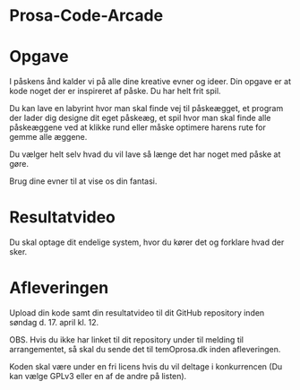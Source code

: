 # Prosa-Code-Arcade


# Opgave
I påskens ånd kalder vi på alle dine kreative evner og ideer. Din opgave er at kode noget der er inspireret af påske. Du har helt frit spil.

Du kan lave en labyrint hvor man skal finde vej til påskeægget, et program der Iader dig designe dit eget påskeæg, et spil hvor man skal finde alle påskeæggene ved at klikke rund eller måske optimere harens rute for gemme alle æggene.

Du vælger helt selv hvad du vil Iave så Iænge det har noget med påske at gøre.

Brug dine evner til at vise os din fantasi.

# Resultatvideo

Du skal optage dit endelige system, hvor du kører det og forklare hvad der sker.

# Afleveringen

Upload din kode samt din resultatvideo til dit GitHub repository inden søndag d. 17. april kl. 12.

OBS. Hvis du ikke har linket til dit repository under til melding til arrangementet, så skal du sende det til temOprosa.dk inden afleveringen.

Koden skal være under en fri licens hvis du vil deltage i konkurrencen (Du kan vælge GPLv3 eller en af de andre på listen).
